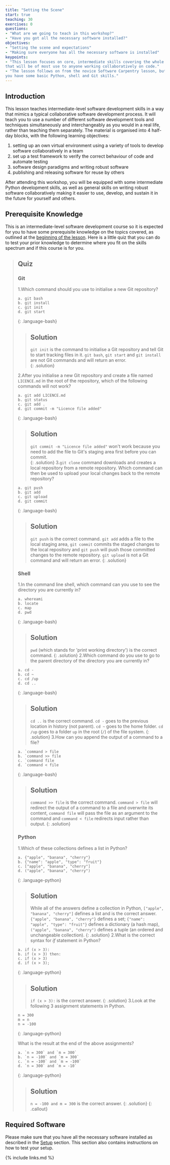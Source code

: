 ```yaml
---
title: "Setting the Scene"
start: true
teaching: 30
exercises: 0
questions:
- "What are we going to teach in this workshop?"
- "Have you got all the necessary software installed?"
objectives:
- "Setting the scene and expectations"
- "Making sure everyone has all the necessary software is installed"
keypoints:
- "This lesson focuses on core, intermediate skills covering the whole software development life-cycle 
that will be of most use to anyone working collaboratively on code."
- "The lesson follows on from the novice Software Carpentry lesson, but it not a prerequisite for attending as long as
you have some basic Python, shell and Git skills."
---
```


## Introduction
This lesson teaches intermediate-level software development skills in a way that mimics a typical collaborative 
software development process. It will teach you to use a number of different software development tools and techniques 
simultaneously and interchangeably as you would in a real life, rather than teaching them separately. The material is 
organised into 4 half-day blocks, with the following learning objectives:

1. setting up an own virtual environment using a variety of tools to develop software collaboratively in a team
2. set up a test framework to verify the correct behaviour of code and automate testing
3. software design paradigms and writing robust software
4. publishing and releasing software for reuse by others

After attending this workshop, you will be 
equipped with some intermediate Python development 
skills, as well as general skills on writing robust software collaboratively making it easier to use, develop, 
and sustain it in the future for yourself and others.
           
## Prerequisite Knowledge
This is an intermediate-level software development course so it is expected for you to have some prerequisite knowledge
on the topics covered, as outlined at the [beginning of the lesson](/index.html#prerequisites).
Here is a little quiz that you can do to test your prior knowledge to determine 
where you fit on the skills spectrum and if this course is for you.  
> ## Quiz 
> ### Git 
> 1.Which command should you use to initialise a new Git repository?
>   
>   ~~~
>   a. git bash  
>   b. git install  
>   c. git init  
>   d. git start    
>   ~~~
> {: .language-bash}
>
> > ## Solution 
> > `git init` is the command to initialise a Git repository and tell Git to start tracking files in it.
> > `git bash`, `git start` and `git install` are not Git commands and will return an error.   
> {: .solution}  
> 
> 2.After you initialise a new Git repository and create a file named `LICENCE.md` in the root of the repository, 
> which of the following commands will not work? 
>
>   ~~~
>   a. git add LICENCE.md  
>   b. git status  
>   c. git add .  
>   d. git commit -m "Licence file added"
>   ~~~            
> {: .language-bash}
>
>> ## Solution 
>> `git commit -m "Licence file added"` won't work because you need to add the file to Git's staging area first before you can commit.       
> {: .solution}
> 3.`git clone` command downloads and creates a local repository from a remote repository. 
> Which command can then be used to upload your local changes back to the remote repository?     
>
>   ~~~
>   a. git push  
>   b. git add  
>   c. git upload  
>   d. git commit  
>   ~~~
> {: .language-bash}
> 
> > ## Solution 
> > `git push` is the correct command. `git add` adds a file to the local staging area, `git commit` commits the 
> > staged changes to the local repository and `git push` will push those committed changes to the remote repository. 
> > `git upload` is not a Git command and will return an error. 
> {: .solution}  
>
> ### Shell 
> 1.In the command line shell, which command can you use to see the directory you are currently in?  
> 
>   ~~~
>   a. whereami  
>   b. locate  
>   c. map  
>   d. pwd  
>   ~~~
> {: .language-bash}
> 
> > ## Solution 
 > > `pwd` (which stands for 'print working directory') is the correct command. 
 > {: .solution} 
> 2.Which command do you use to go to the parent directory of the directory you are currently in?  
> 
>   ~~~
>   a. cd -  
>   b. cd ~  
>   c. cd /up  
>   d. cd ..  
>   ~~~
> {: .language-bash}
> 
> > ## Solution 
 > > `cd ..` is the correct command. `cd -` goes to the previous location in history (not parent). `cd ~` goes to the home folder. `cd /up` goes to a folder `up` in the root (`/`) of the file system.
 > {: .solution} 
> 3.How can you append the output of a command to a file?  
> 
>   ~~~
>   a. `command > file  
>   b. `command >> file  
>   c. `command file  
>   d. `command < file 
>   ~~~
> {: .language-bash}
> 
> > ## Solution 
 > > `command >> file` is the correct command. `command > file` will redirect the output of a command to a file and 
>overwrite its content, `command file` will pass the file as an argument to the command and `command < file` redirects
> input rather than output.
> {: .solution}  
>
> ### Python
> 1.Which of these collections defines a list in Python?
> 
>   ~~~
>   a. {"apple", "banana", "cherry"}  
>   b. {"name": "apple", "type": "fruit"}  
>   c. ["apple", "banana", "cherry"]  
>   d. ("apple", "banana", "cherry")   
>   ~~~
> {: .language-python}
> 
> > ## Solution 
 > > While all of the answers define a collection in Python, `["apple", "banana", "cherry"]` defines a list and 
> is the correct answer. `{"apple", "banana", "cherry"}` defines a set; `{"name": "apple", "type": "fruit"}` defines a dictionary 
> (a hash map),`("apple", "banana", "cherry")` defines a tuple (an ordered and unchangeable collection). 
 > {: .solution} 
> 2.What is the correct syntax for *if* statement in Python?
> 
>   ~~~
>   a. if (x > 3):  
>   b. if (x > 3) then:  
>   c. if (x > 3)  
>   d. if (x > 3);  
>   ~~~
> {: .language-python}
> 
 > > ## Solution 
  > > `if (x > 3):` is the correct answer. 
  > {: .solution} 
> 3.Look at the following 3 assignment statements in Python.   
> 
>   ~~~
>   n = 300  
>   m = n  
>   n = -100   
>   ~~~
> {: .language-python}
>  
> What is the result at the end of the above assignments?
>   ~~~
>   a. `n = 300` and `m = 300`  
>   b. `n = -100` and `m = 300`   
>   c. `n = -100` and `m = -100`   
>   d. `n = 300` and `m = -10`   
>   ~~~
> {: .language-python}
>  
> > ## Solution 
 > > `n = -100 and m = 300` is the correct answer. 
 > {: .solution} 
{: .callout} 

## Required Software
Please make sure that you have all the necessary software installed as described in the [Setup](../setup.html) section. 
This section also contains instructions on how to test your setup. 

{% include links.md %}
